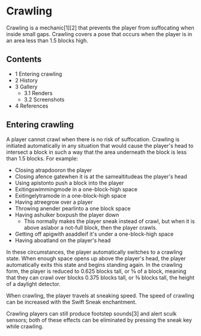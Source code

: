 # Crawling
Crawling is a mechanic[1][2] that prevents the player from suffocating when inside small gaps. Crawling covers a pose that occurs when the player is in an area less than 1.5 blocks high.

## Contents
- 1 Entering crawling
- 2 History
- 3 Gallery
	- 3.1 Renders
	- 3.2 Screenshots
- 4 References

## Entering crawling
A player cannot crawl when there is no risk of suffocation. Crawling is initiated automatically in any situation that would cause the player's head to intersect a block in such a way that the area underneath the block is less than 1.5 blocks. For example:

- Closing atrapdooron the player
- Closing afence gatewhen it is at the samealtitudeas the player's head
- Using apistonto push a block into the player
- Exitingswimmingmode in a one-block-high space
- Exitingelytramode in a one-block-high space
- Having atreegrow over a player
- Throwing anender pearlinto a one block space
- Having ashulker boxpush the player down
	- This normally makes the player sneak instead of crawl, but when it is above aslabor a not-full block, then the player crawls.
- Getting off apigwith asaddleif it's under a one-block-high space
- Having aboatland on the player's head

In these circumstances, the player automatically switches to a crawling state. When enough space opens up above the player's head, the player automatically exits this state and begins standing again. In the crawling form, the player is reduced to 0.625 blocks tall, or 5⁄8 of a block, meaning that they can crawl over blocks 0.375 blocks tall, or 3⁄8 blocks tall, the height of a daylight detector.

When crawling, the player travels at sneaking speed. The speed of crawling can be increased with the Swift Sneak enchantment.

Crawling players can still produce footstep sounds[3] and alert sculk sensors; both of these effects can be eliminated by pressing the sneak key while crawling.


